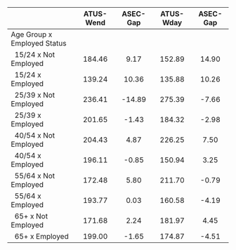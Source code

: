 
|                      |    ATUS-Wend |     ASEC-Gap |    ATUS-Wday |     ASEC-Gap |
| -------------------- | :----------: | :----------: | :----------: | :----------: |
| Age Group x Employed Status |              |              |              |              |
| &nbsp;&nbsp;15/24 x Not Employed |       184.46 |         9.17 |       152.89 |        14.90 |
| &nbsp;&nbsp;15/24 x Employed |       139.24 |        10.36 |       135.88 |        10.26 |
| &nbsp;&nbsp;25/39 x Not Employed |       236.41 |       -14.89 |       275.39 |        -7.66 |
| &nbsp;&nbsp;25/39 x Employed |       201.65 |        -1.43 |       184.32 |        -2.98 |
| &nbsp;&nbsp;40/54 x Not Employed |       204.43 |         4.87 |       226.25 |         7.50 |
| &nbsp;&nbsp;40/54 x Employed |       196.11 |        -0.85 |       150.94 |         3.25 |
| &nbsp;&nbsp;55/64 x Not Employed |       172.48 |         5.80 |       211.70 |        -0.79 |
| &nbsp;&nbsp;55/64 x Employed |       193.77 |         0.03 |       160.58 |        -4.19 |
| &nbsp;&nbsp;65+ x Not Employed |       171.68 |         2.24 |       181.97 |         4.45 |
| &nbsp;&nbsp;65+ x Employed |       199.00 |        -1.65 |       174.87 |        -4.51 |

